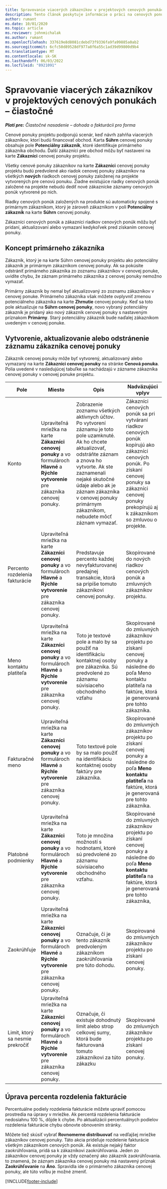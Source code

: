 ```yaml
---
title: Spravovanie viacerých zákazníkov v projektových cenových ponukách – čiastočné
description: Tento článok poskytuje informácie o práci na cenových ponukách s viacerými zákazníkmi, ktorí budú financovať projekt. (Sales)
author: rumant
ms.date: 10/01/2020
ms.topic: article
ms.reviewer: johnmichalak
ms.author: rumant
ms.openlocfilehash: 337619e8d8081cdebd73f9336fa9fa99885a0ab2
ms.sourcegitcommit: 6cfc50d89528df977a8f6a55c1ad39d99800d9b4
ms.translationtype: MT
ms.contentlocale: sk-SK
ms.lasthandoff: 06/03/2022
ms.locfileid: "8921091"
---
```

# <a name="manage-multiple-customers-on-project-quotes---lite"></a>Spravovanie viacerých zákazníkov v projektových cenových ponukách – čiastočné

_**Platí pre:** Čiastočné nasadenie – dohoda o fakturácii pro forma_

Cenové ponuky projektu podporujú scenár, keď návrh zahŕňa viacerých zákazníkov, ktorí budú financovať obchod. Karta **Súhrn** cenovej ponuky obsahuje pole **Potenciálny zákazník**, ktoré identifikuje primárneho zákazníka obchodu. Ďalší zákazníci pre obchod môžu byť nastavení na karte **Zákazníci** cenovej ponuky projektu.

Všetky cenové ponuky zákazníkov na karte **Zákazníci** cenovej ponuky projektu budú predvolené ako riadok cenovej ponuky zákazníkov na všetkých **nových** riadkoch cenovej ponuky založenej na projekte vytvorených pre cenovú ponuku. Žiadne existujúce riadky cenových ponúk založené na projekte nebudú dediť nové zákaznícke záznamy cenových ponúk vytvorené po nich.

Riadky cenových ponúk založených na produkte sú automaticky spojené s primárnym zákazníkom, ktorý je zároveň zákazníkom v poli **Potenciálny zákazník** na karte **Súhrn** cenovej ponuky.

Zákazníci cenových ponúk a zákazníci riadkov cenových ponúk môžu byť pridaní, aktualizovaní alebo vymazaní kedykoľvek pred získaním cenovej ponuky.

## <a name="concept-of-a-primary-customer"></a>Koncept primárneho zákazníka

Zákazník, ktorý je na karte Súhrn cenovej ponuky projektu ako potenciálny zákazník je primárnym zákazníkom cenovej ponuky. Ak sa pokúsite odstrániť primárneho zákazníka zo zoznamu zákazníkov v cenovej ponuke, uvidíte chybu, že záznam primárneho zákazníka z cenovej ponuky nemožno vymazať.

Primárny zákazník by nemal byť aktualizovaný zo zoznamu zákazníkov v cenovej ponuke. Primárneho zákazníka však môžete ovplyvniť zmenou potenciálneho zákazníka na karte **Zhrnutie** cenovej ponuky. Keď sa toto pole aktualizuje na **Súhrn cenovej ponuky**, novo vybraný potenciálny zákazník je pridaný ako nový zákazník cenovej ponuky s nastaveným príznakom **Primárny**. Starý potenciálny zákazník bude naďalej zákazníkom uvedeným v cenovej ponuke.

## <a name="create-update-or-delete-a-quote-customer-record"></a>Vytvorenie, aktualizovanie alebo odstránenie záznamu zákazníka cenovej ponuky

Zákazník cenovej ponuky môže byť vytvorený, aktualizovaný alebo vymazaný na karte **Zákazníci cenovej ponuky** na stránke **Cenová ponuka**. Polia uvedené v nasledujúcej tabuľke sa nachádzajú v zázname zákazníka cenovej ponuky v cenovej ponuke projektu.

| **Pole** | **Miesto** | **Opis** | **Nadväzujúci vplyv** |
| --- | --- | --- | --- |
| Konto | Upraviteľná mriežka na karte **Zákazníci cenovej ponuky** a vo formulároch **Hlavné** a **Rýchle vytvorenie** pre zákazníka cenovej ponuky. | Zobrazenie zoznamu všetkých aktívnych účtov. Po vytvorení záznamu je toto pole uzamknuté. Ak ho chcete aktualizovať, odstráňte záznam a znova ho vytvorte. Ak ste zaznamenali nejaké skutočné údaje alebo ak je záznam zákazníka v cenovej ponuky primárnym zákazníkom, nebudete môcť záznam vymazať. | Zákazníci cenových ponúk sa pri vytváraní riadkov cenových ponúk kopírujú ako zákazníci cenových ponúk. Po získaní cenovej ponuky sa zákazníci cenovej ponuky prekopírujú aj k zákazníkom so zmluvou o projekte. |
| Percento rozdelenia fakturácie | Upraviteľná mriežka na karte **Zákazníci cenovej ponuky** a vo formulároch **Hlavné** a **Rýchle vytvorenie** pre zákazníka cenovej ponuky. | Predstavuje percento každej nevyfakturovanej predajnej transakcie, ktorá sa pripíše tomuto zákazníkovi cenovej ponuky. | Skopírované do nových riadkov cenových ponúk a zmluvných zákazníkov projektu. |
| Meno kontaktu platiteľa | Upraviteľná mriežka na karte **Zákazníci cenovej ponuky** a vo formulároch **Hlavné** a **Rýchle vytvorenie** pre zákazníka cenovej ponuky. | Toto je textové pole a malo by sa použiť na identifikáciu kontaktnej osoby pre zákazníka. Sú predvolené zo záznamu súvisiaceho obchodného vzťahu | Skopírované do zmluvných zákazníkov projektu po získaní cenovej ponuky a následne do poľa Meno kontaktu platiteľa na faktúre, ktorá je generovaná pre tohto zákazníka. |
| Fakturačné meno | Upraviteľná mriežka na karte **Zákazníci cenovej ponuky** a vo formulároch **Hlavné** a **Rýchle vytvorenie** pre zákazníka cenovej ponuky. | Toto textové pole by sa malo použiť na identifikáciu kontaktnej osoby faktúry pre zákazníka. | Skopírované do zmluvných zákazníkov projektu po získaní cenovej ponuky a následne do poľa **Meno kontaktu platiteľa** na faktúre, ktorá je generovaná pre tohto zákazníka. |
| Platobné podmienky | Upraviteľná mriežka na karte **Zákazníci cenovej ponuky** a vo formulároch **Hlavné** a **Rýchle vytvorenie** pre zákazníka cenovej ponuky. | Toto je množina možností s hodnotami, ktoré sú predvolené zo záznamu súvisiaceho obchodného vzťahu. | Skopírované do zmluvných zákazníkov projektu po získaní cenovej ponuky a následne do poľa **Meno kontaktu platiteľa** na faktúre, ktorá je generovaná pre tohto zákazníka, |
| Zaokrúhľuje | Upraviteľná mriežka na karte **Zákazníci cenovej ponuky** a vo formulároch **Hlavné** a **Rýchle vytvorenie** pre zákazníka cenovej ponuky. | Označuje, či je tento zákazník predvoleným zákazníkom zaokrúhľovania pre túto dohodu. | Skopírované do zmluvných zákazníkov projektu po získaní cenovej ponuky. |
| Limit, ktorý sa nesmie prekročiť | Upraviteľná mriežka na karte **Zákazníci cenovej ponuky** a vo formulároch **Hlavné** a **Rýchle vytvorenie** pre zákazníka cenovej ponuky. | Označuje, či existuje dohodnutý limit alebo strop celkovej sumy, ktorá bude fakturovaná tomuto zákazníkovi za túto zákazku | Skopírované do zmluvných zákazníkov projektu po získaní cenovej ponuky. |

## <a name="editing-billing-split-percentages"></a>Úprava percenta rozdelenia fakturácie

Percentuálne podiely rozdelenia fakturácie môžete upraviť pomocou prostredia na úpravy v mriežke. Ak percentá rozdelenia fakturácie nedosiahnu 100 %, dôjde k chybe. Po aktualizácii percentuálnych podielov rozdelenia fakturácie chybu obnovte obnovením stránky.

Môžete tiež skúsiť vybrať **Rovnomerne distribuovať** na vedľajšej mriežke zákazníkov cenovej ponuky. Táto akcia prideľuje rozdelenie fakturácie všetkým zákazníkom cenových ponúk. Ak existuje nejaký faktor zaokrúhľovania, pridá sa k zákazníkovi zaokrúhľovania. Jeden zo zákazníkov cenovej ponuky je vždy označený ako zákazník zaokrúhľovania. to znamená, že záznam zákazníka cenovej ponuky má nastavený príznak **Zaokrúhľovanie** na **Áno**. Spravidla ide o primárneho zákazníka cenovej ponuky, ale túto voľbu je možné zmeniť.


[!INCLUDE[footer-include](../../includes/footer-banner.md)]
